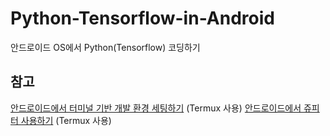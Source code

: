 # Python-Tensorflow-in-Android
 안드로이드 OS에서 Python(Tensorflow) 코딩하기


## 참고
[안드로이드에서 터미널 기반 개발 환경 세팅하기](http://arkainoh.blogspot.kr/2017/04/android.terminal.html) (Termux 사용)
[안드로이드에서 쥬피터 사용하기](http://www.leouieda.com/blog/scipy-on-android.html) (Termux 사용)

